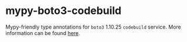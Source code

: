 # mypy-boto3-codebuild

Mypy-friendly type annotations for `boto3` 1.10.25 `codebuild` service.
More information can be found [here](https://github.com/vemel/mypy_boto3).